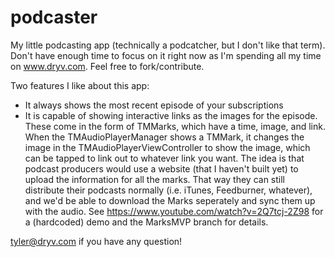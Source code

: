 # podcaster
My little podcasting app (technically a podcatcher, but I don't like that term). Don't have enough time to focus on it right now as I'm spending all my time on www.dryv.com. Feel free to fork/contribute. 

Two features I like about this app:
* It always shows the most recent episode of your subscriptions
* It is capable of showing interactive links as the images for the episode. These come in the form of TMMarks, which have a time, image, and link. When the TMAudioPlayerManager shows a TMMark, it changes the image in the TMAudioPlayerViewController to show the image, which can be tapped to link out to whatever link you want. The idea is that podcast producers would use a website (that I haven't built yet) to upload the information for all the marks. That way they can still distribute their podcasts normally (i.e. iTunes, Feedburner, whatever), and we'd be able to download the Marks seperately and sync them up with the audio. See https://www.youtube.com/watch?v=2Q7tcj-2Z98 for a (hardcoded) demo and the MarksMVP branch for details.

tyler@dryv.com if you have any question!
